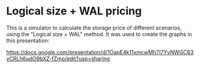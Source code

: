 # Logical size + WAL pricing

This is a simulator to calculate the storage price of different
scenarios, using the "Logical size + WAL" method. It was used to
create the graphs in this presentation:

https://docs.google.com/presentation/d/1OapE4k11xmcwMh7I7YvNWGC63yCRLh6udO9bXZ-fZmo/edit?usp=sharing


